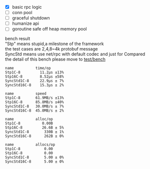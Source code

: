 - [x] basic rpc logic
- [ ] conn pool
- [ ] graceful shutdown
- [ ] humanize api
- [ ] goroutine safe off heap memory pool

bench result  
"Stp" means stupid,a milestone of the framework  
the test cases are 2,4,8~4k protobuf message  
SyncStd means use net/rpc with default codec and just for Compared   
the detail of this bench please move to [test/bench](test/bench)
```
name          time/op
Stp1C-8         11.2µs ±13%
Stp16C-8        8.52µs ±58%
SyncStd1C-8     22.9µs ± 7%
SyncStd16C-8    15.3µs ± 2%

name          speed
Stp1C-8       61.9MB/s ±13%
Stp16C-8      85.8MB/s ±40%
SyncStd1C-8   30.0MB/s ± 7%
SyncStd16C-8  45.0MB/s ± 2%

name          alloc/op
Stp1C-8          0.00B     
Stp16C-8         26.6B ± 5%
SyncStd1C-8       330B ± 1%
SyncStd16C-8      262B ± 0%

name          allocs/op
Stp1C-8           0.00     
Stp16C-8          0.00     
SyncStd1C-8       5.00 ± 0%
SyncStd16C-8      5.00 ± 0%

```